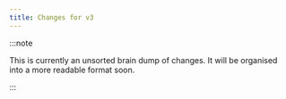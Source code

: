 ```yaml
---
title: Changes for v3
---
```


:::note

This is currently an unsorted brain dump of changes. It will be organised into a
more readable format soon.

:::

<!--
--8<-- ./docs/en/development/changes_events.md
./docs/en/development/changes_window.md ./docs/en/development/changes_systray.md
./docs/en/development/changes_bindings.md
./docs/en/development/changes_dragndrop.md
./docs/en/development/changes_context_menus.md
./docs/en/development/changes_dialogs.md
./docs/en/development/changes_clipboard.md ./docs/en/development/changes_wml.md
./docs/en/development/changes_plugins.md ./docs/en/development/changes_enums.md
./docs/en/development/changes_logging.md ./docs/en/development/changes_misc.md
--8<-- -->
